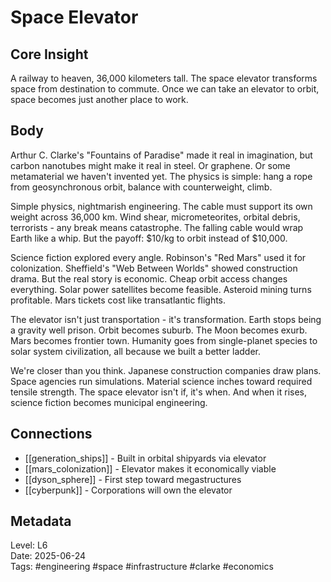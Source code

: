 # Space Elevator

## Core Insight
A railway to heaven, 36,000 kilometers tall. The space elevator transforms space from destination to commute. Once we can take an elevator to orbit, space becomes just another place to work.

## Body
Arthur C. Clarke's "Fountains of Paradise" made it real in imagination, but carbon nanotubes might make it real in steel. Or graphene. Or some metamaterial we haven't invented yet. The physics is simple: hang a rope from geosynchronous orbit, balance with counterweight, climb.

Simple physics, nightmarish engineering. The cable must support its own weight across 36,000 km. Wind shear, micrometeorites, orbital debris, terrorists - any break means catastrophe. The falling cable would wrap Earth like a whip. But the payoff: $10/kg to orbit instead of $10,000.

Science fiction explored every angle. Robinson's "Red Mars" used it for colonization. Sheffield's "Web Between Worlds" showed construction drama. But the real story is economic. Cheap orbit access changes everything. Solar power satellites become feasible. Asteroid mining turns profitable. Mars tickets cost like transatlantic flights.

The elevator isn't just transportation - it's transformation. Earth stops being a gravity well prison. Orbit becomes suburb. The Moon becomes exurb. Mars becomes frontier town. Humanity goes from single-planet species to solar system civilization, all because we built a better ladder.

We're closer than you think. Japanese construction companies draw plans. Space agencies run simulations. Material science inches toward required tensile strength. The space elevator isn't if, it's when. And when it rises, science fiction becomes municipal engineering.

## Connections
- [[generation_ships]] - Built in orbital shipyards via elevator
- [[mars_colonization]] - Elevator makes it economically viable
- [[dyson_sphere]] - First step toward megastructures
- [[cyberpunk]] - Corporations will own the elevator

## Metadata
Level: L6  
Date: 2025-06-24  
Tags: #engineering #space #infrastructure #clarke #economics